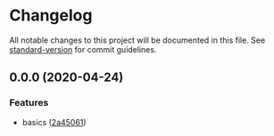 # Changelog

All notable changes to this project will be documented in this file. See [standard-version](https://github.com/conventional-changelog/standard-version) for commit guidelines.

## 0.0.0 (2020-04-24)


### Features

* basics ([2a45061](https://github.com/oftherivier/formlessly/commit/2a450610b7fa32c06fc6cf07e855908cb66a2242))
